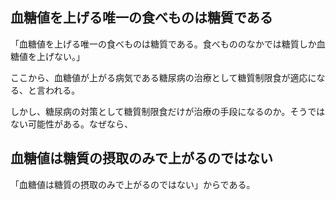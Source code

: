 
## 血糖値を上げる唯一の食べものは糖質である

「血糖値を上げる唯一の食べものは糖質である。食べもののなかでは糖質しか血糖値を上げない。」

ここから、血糖値が上がる病気である糖尿病の治療として糖質制限食が適応になる、と言われる。

しかし、糖尿病の対策として糖質制限食だけが治療の手段になるのか。そうではない可能性がある。なぜなら、

## 血糖値は糖質の摂取のみで上がるのではない

「血糖値は糖質の摂取のみで上がるのではない」からである。
